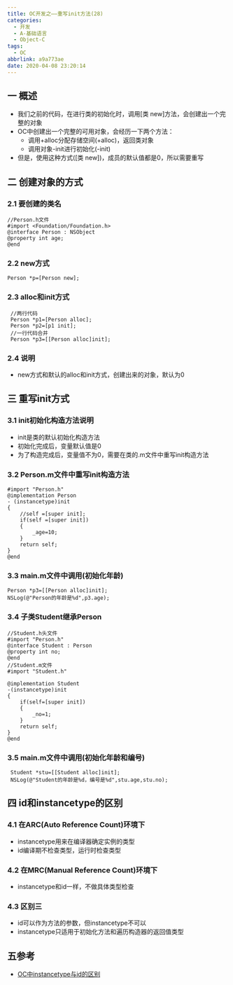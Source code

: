 ```yaml
---
title: OC开发之——重写init方法(28)
categories:
  - 开发
  - A-基础语言
  - Object-C
tags:
  - OC
abbrlink: a9a773ae
date: 2020-04-08 23:20:14
---
```

## 一 概述

* 我们之前的代码，在进行类的初始化时，调用[类 new]方法，会创建出一个完整的对象
* OC中创建出一个完整的可用对象，会经历一下两个方法：
  - 调用+alloc分配存储空间(+alloc)，返回类对象
  - 调用对象-init进行初始化(-init)
* 但是，使用这种方式([类 new])，成员的默认值都是0，所以需要重写

<!--more-->

## 二 创建对象的方式
### 2.1 要创建的类名

```
//Person.h文件
#import <Foundation/Foundation.h>
@interface Person : NSObject
@property int age;
@end
```

### 2.2 new方式

```
Person *p=[Person new];
```

### 2.3 alloc和init方式

```
 //两行代码
 Person *p1=[Person alloc];
 Person *p2=[p1 init];
 //一行代码合并
 Person *p3=[[Person alloc]init];
```

### 2.4 说明

* new方式和默认的alloc和init方式，创建出来的对象，默认为0

## 三 重写init方式

### 3.1 init初始化构造方法说明

* init是类的默认初始化构造方法
* 初始化完成后，变量默认值是0
* 为了构造完成后，变量值不为0，需要在类的.m文件中重写init构造方法

### 3.2 Person.m文件中重写init构造方法

```
#import "Person.h"
@implementation Person
- (instancetype)init
{
    //self =[super init];
    if(self =[super init])
    {
        _age=10;
    }
    return self;
}
@end
```

### 3.3 main.m文件中调用(初始化年龄)

```
Person *p3=[[Person alloc]init];
NSLog(@"Person的年龄是%d",p3.age);
```

### 3.4 子类Student继承Person

```
//Student.h头文件
#import "Person.h"
@interface Student : Person
@property int no;
@end
//Student.m文件
#import "Student.h"

@implementation Student
-(instancetype)init
{
    if(self=[super init])
    {
        _no=1;   
    }
    return self;
}
@end
```

### 3.5 main.m文件中调用(初始化年龄和编号)

```
 Student *stu=[[Student alloc]init];
 NSLog(@"Student的年龄是%d，编号是%d",stu.age,stu.no);
```

## 四 id和instancetype的区别

### 4.1 在ARC(Auto Reference Count)环境下

* instancetype用来在编译器确定实例的类型
* id编译期不检查类型，运行时检查类型

### 4.2 在MRC(Manual Reference Count)环境下

* instancetype和id一样，不做具体类型检查

### 4.3 区别三

* id可以作为方法的参数，但instancetype不可以
* instancetype只适用于初始化方法和遍历构造器的返回值类型

## 五参考

* [OC中instancetype与id的区别][1]


[1]:https://www.jianshu.com/p/bd913b3a8e93
